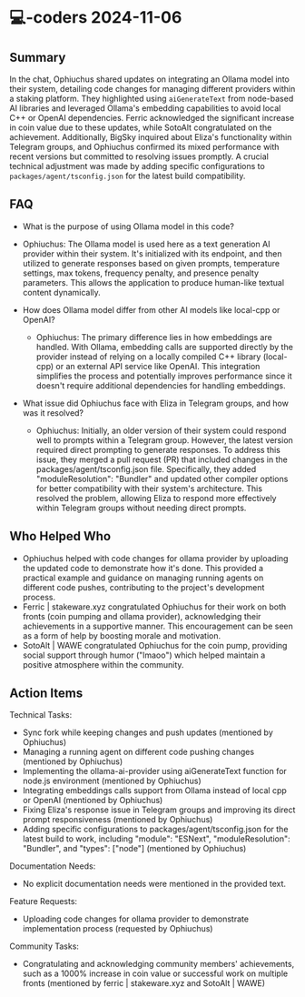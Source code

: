 # 💻-coders 2024-11-06

## Summary
 In the chat, Ophiuchus shared updates on integrating an Ollama model into their system, detailing code changes for managing different providers within a staking platform. They highlighted using `aiGenerateText` from node-based AI libraries and leveraged Ollama's embedding capabilities to avoid local C++ or OpenAI dependencies. Ferric acknowledged the significant increase in coin value due to these updates, while SotoAlt congratulated on the achievement. Additionally, BigSky inquired about Eliza's functionality within Telegram groups, and Ophiuchus confirmed its mixed performance with recent versions but committed to resolving issues promptly. A crucial technical adjustment was made by adding specific configurations to `packages/agent/tsconfig.json` for the latest build compatibility.

## FAQ
 - What is the purpose of using Ollama model in this code?
  - Ophiuchus: The Ollama model is used here as a text generation AI provider within their system. It's initialized with its endpoint, and then utilized to generate responses based on given prompts, temperature settings, max tokens, frequency penalty, and presence penalty parameters. This allows the application to produce human-like textual content dynamically.

- How does Ollama model differ from other AI models like local-cpp or OpenAI?
  - Ophiuchus: The primary difference lies in how embeddings are handled. With Ollama, embedding calls are supported directly by the provider instead of relying on a locally compiled C++ library (local-cpp) or an external API service like OpenAI. This integration simplifies the process and potentially improves performance since it doesn't require additional dependencies for handling embeddings.

- What issue did Ophiuchus face with Eliza in Telegram groups, and how was it resolved?
  - Ophiuchus: Initially, an older version of their system could respond well to prompts within a Telegram group. However, the latest version required direct prompting to generate responses. To address this issue, they merged a pull request (PR) that included changes in the packages/agent/tsconfig.json file. Specifically, they added "moduleResolution": "Bundler" and updated other compiler options for better compatibility with their system's architecture. This resolved the problem, allowing Eliza to respond more effectively within Telegram groups without needing direct prompts.

## Who Helped Who
 - Ophiuchus helped with code changes for ollama provider by uploading the updated code to demonstrate how it's done. This provided a practical example and guidance on managing running agents on different code pushes, contributing to the project's development process.
- Ferric | stakeware.xyz congratulated Ophiuchus for their work on both fronts (coin pumping and ollama provider), acknowledging their achievements in a supportive manner. This encouragement can be seen as a form of help by boosting morale and motivation.
- SotoAlt | WAWE congratulated Ophiuchus for the coin pump, providing social support through humor ("lmaoo") which helped maintain a positive atmosphere within the community.

## Action Items
 Technical Tasks:
- Sync fork while keeping changes and push updates (mentioned by Ophiuchus)
- Managing a running agent on different code pushing changes (mentioned by Ophiuchus)
- Implementing the ollama-ai-provider using aiGenerateText function for node.js environment (mentioned by Ophiuchus)
- Integrating embeddings calls support from Ollama instead of local cpp or OpenAI (mentioned by Ophiuchus)
- Fixing Eliza's response issue in Telegram groups and improving its direct prompt responsiveness (mentioned by Ophiuchus)
- Adding specific configurations to packages/agent/tsconfig.json for the latest build to work, including "module": "ESNext", "moduleResolution": "Bundler", and "types": ["node"] (mentioned by Ophiuchus)

Documentation Needs:
  - No explicit documentation needs were mentioned in the provided text.

Feature Requests:
- Uploading code changes for ollama provider to demonstrate implementation process (requested by Ophiuchus)

Community Tasks:
- Congratulating and acknowledging community members' achievements, such as a 1000% increase in coin value or successful work on multiple fronts (mentioned by ferric | stakeware.xyz and SotoAlt | WAWE)

